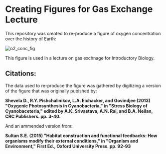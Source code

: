 # Creating Figures for Gas Exchange Lecture

This repository was created to re-produce a figure of oxygen concentration over the history of Earth:

 ![o2_conc_fig](https://github.com/user-attachments/assets/91d5d3b1-caf3-404b-80b1-6ca1edb1f547)

This figure is used in a lecture on gas exchnage for Introductory Biology.

## Citations:

The data used to re-produce the figure was gathered by digitizing a version of the figure that was originally pubished by:

**Shevela D., R.Y. Pishchalinikov, L.A. Eichacker, and Govindjee (2013) "Oxygenic Photosynthesis in Cyanobacteria," in "Stress Biology of Cyanobaceteria," edited by A.K. Srivastava, A.N. Rai, and B.A. Neilan, CRC Publishers. pp. 3-40.**

And an ammended version from:

**Sultan S.E. (2015) "Habitat construction and functional feedbacks: How organisms modify their external conditions," in "Organism and Environment," First Ed., Oxford University Press. pp. 92-93**

 

